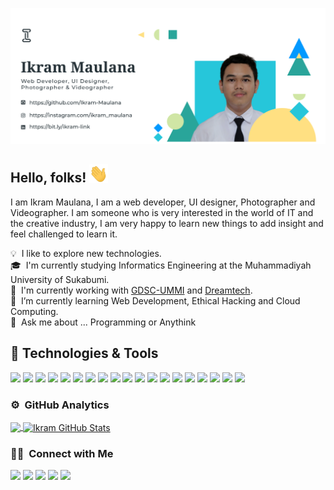 
![Banner](https://raw.githubusercontent.com/Ikram-Maulana/Ikram-Maulana/master/my-banner.png)

## Hello, folks! <img src="https://raw.githubusercontent.com/Ikram-Maulana/Ikram-Maulana/master/wave.gif" width="30px">

I am Ikram Maulana, I am a web developer, UI designer, Photographer and Videographer. I am someone who is very interested in the world of IT and the creative industry, I am very happy to learn new things to add insight and feel challenged to learn it.

💡   &nbsp;I like to explore new technologies.\
🎓 &nbsp;I'm currently studying Informatics Engineering at the Muhammadiyah University of Sukabumi.\
🔭 &nbsp;I'm currently working with [GDSC-UMMI](https://gdsc-ummi.tech) and [Dreamtech](https://github.com/DreamTechTeam).\
🌱 &nbsp;I’m currently learning Web Development, Ethical Hacking and Cloud Computing.\
💬 &nbsp;Ask me about ... Programming or Anythink


## 🔧 Technologies & Tools
![](https://img.shields.io/badge/OS-Linux-informational?style=flat&logo=linux&logoColor=white&color=2bbc8a)
![](https://img.shields.io/badge/Editor-VSCode-informational?style=flat&logo=visualstudiocode&logoColor=white&color=2bbc8a)
![](https://img.shields.io/badge/Code-HTML-informational?style=flat&logo=HTML5&logoColor=white&color=2bbc8a)
![](https://img.shields.io/badge/Code-CSS-informational?style=flat&logo=CSS3&logoColor=white&color=2bbc8a)
![](https://img.shields.io/badge/Code-PHP-informational?style=flat&logo=php&logoColor=white&color=2bbc8a)
![](https://img.shields.io/badge/Framework-TailwindCSS-informational?style=flat&logo=tailwindcss&logoColor=white&color=2bbc8a)
![](https://img.shields.io/badge/Framework-Bootstrap-informational?style=flat&logo=bootstrap&logoColor=white&color=2bbc8a)
![](https://img.shields.io/badge/Code-Javascript-informational?style=flat&logo=javascript&logoColor=white&color=2bbc8a)
![](https://img.shields.io/badge/Code-SASS-informational?style=flat&logo=sass&logoColor=white&color=2bbc8a)
![](https://img.shields.io/badge/Code-PostCSS-informational?style=flat&logo=postcss&logoColor=white&color=2bbc8a)
![](https://img.shields.io/badge/Framework-CodeIgniter-informational?style=flat&logo=codeigniter&logoColor=white&color=2bbc8a)
![](https://img.shields.io/badge/Framework-ExpressJS-informational?style=flat&logo=express&logoColor=white&color=2bbc8a)
![](https://img.shields.io/badge/Module%20Bundler-Webpack-informational?style=flat&logo=webpack&logoColor=white&color=2bbc8a)
![](https://img.shields.io/badge/Databases-Mysql-informational?style=flat&logo=mysql&logoColor=white&color=2bbc8a)
![](https://img.shields.io/badge/Databases-MongoDB-informational?style=flat&logo=mongodb&logoColor=white&color=2bbc8a)
![](https://img.shields.io/badge/Game-Unity-informational?style=flat&logo=unity&logoColor=white&color=2bbc8a)
![](https://img.shields.io/badge/VersionController-Github-informational?style=flat&logo=github&logoColor=white&color=2bbc8a)
![](https://img.shields.io/badge/Design-Figma-informational?style=flat&logo=figma&logoColor=white&color=2bbc8a)
![](https://img.shields.io/badge/Other-Notion-informational?style=flat&logo=notion&logoColor=white&color=2bbc8a)

### ⚙️ &nbsp;GitHub Analytics

<a href="https://github.com/Ikram-Maulana/Ikram-Maulana">
  <img align="center" src="https://github-readme-stats.vercel.app/api/top-langs/?username=Ikram-Maulana&hide=java,html,tex&title_color=ffffff&text_color=c9cacc&icon_color=2bbc8a&bg_color=1d1f21&langs_count=3" />
</a>
<a href="https://github.com/Ikram-Maulana/Ikram-Maulana">
  <img align="center" src="https://github-readme-stats.vercel.app/api?username=Ikram-Maulana&show_icons=true&line_height=27&count_private=true&title_color=ffffff&text_color=c9cacc&icon_color=2bbc8a&bg_color=1d1f21" alt="Ikram GitHub Stats" />
</a>

### 🤝🏻 &nbsp;Connect with Me

<!-- <a href="linkweb"><img src="https://img.shields.io/badge/-linkweb-3423A6?style=flat&logo=Google-Chrome&logoColor=white"/></a> -->
<a href="https://www.linkedin.com/in/ikram-maulana-54a152217/"><img src="https://img.shields.io/badge/-Ikram%20Maulana-0299FF?style=flat&logo=Linkedin&logoColor=white"/></a>
<a href="mailto:ikram075@ummi.ac.id"><img src="https://img.shields.io/badge/-ikram075@ummi.ac.id-FF0260?style=flat&logo=Gmail&logoColor=white"/></a>
<a href="mailto:ikram_maulana@onedrive.web.id"><img src="https://img.shields.io/badge/-ikram_maulana@onedrive.web.id-FF0260?style=flat&logo=Gmail&logoColor=white"/></a>
<a href="https://instagram.com/ikram_maulana"><img src="https://img.shields.io/badge/-@ikram_maulana-2bbc8a?style=flat&logo=Instagram&logoColor=white"/></a>
<a href="https://dribbble.com/ikram_maulana"><img src="https://img.shields.io/badge/-ikram_maulana-EA02FF?style=flat&logo=dribbble&logoColor=white"/></a>
